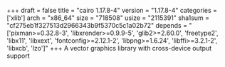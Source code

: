 +++
draft = false
title = "cairo 1.17.8-4"
version = "1.17.8-4"
categories = ['xlib']
arch = "x86_64"
size = "718508"
usize = "2115391"
sha1sum = "cf275eb1f327513d2966343b9f5370c5c1a02b72"
depends = "['pixman>=0.32.8-3', 'libxrender>=0.9.9-5', 'glib2>=2.60.0', 'freetype2', 'libx11', 'libxext', 'fontconfig>=2.12.1-2', 'libpng>=1.6.24', 'libffi>=3.2.1-2', 'libxcb', 'lzo']"
+++
A vector graphics library with cross-device output support